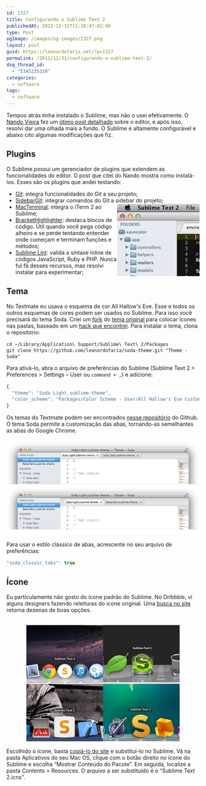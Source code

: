 ```yaml
---
id: 1327
title: Configurando o Sublime Text 2
publishedAt: 2012-12-31T11:30:47-02:00
type: Post
ogImage: /images/og-images/1327.png
layout: post
guid: https://leonardofaria.net/?p=1327
permalink: /2012/12/31/configurando-o-sublime-text-2/
dsq_thread_id:
  - "5345235310"
categories:
  - software
tags:
  - software
---
```

Tempos atrás tinha instalado o Sublime, mas não o usei efetivamente. O [Nando Vieira](http://simplesideias.com.br/) fez um [ótimo post detalhado](http://simplesideias.com.br/configurando-o-sublime-text-2) sobre o editor, e após isso, resolvi dar uma olhada mais a fundo. O Sublime é altamente configurável e abaixo cito algumas modificações que fiz.

## Plugins

O Sublime possui um gerenciador de plugins que extendem as funcionalidades do editor. O post que citei do Nando mostra como instalá-los. Esses são os plugins que andei testando:

  * [Git](https://github.com/kemayo/sublime-text-2-git/): integra funcionalidades do Git a seu projeto;
  * [SidebarGit](https://github.com/SublimeText/SideBarGit): integrar comandos do Git a sidebar do projeto;<img src="/wp-content/uploads/2012/12/tree.jpg" class="foto right" align="right" />
  * [MacTerminal](https://github.com/afterdesign/MacTerminal): integra o iTerm 2 ao Sublime;
  * [BracketHighlighter](https://github.com/facelessuser/BracketHighlighter/): destaca blocos de código. Útil quando você pega código alheiro e se perde tentando entender onde começam e terminam funções e métodos;
  * [Sublime Lint](https://github.com/lunixbochs/sublimelint): valida a sintaxe inline de códigos JavaScript, Ruby e PHP. Nunca fui fã desses recursos, mas resolvi instalar para experimentar;

## Tema

No Textmate eu usava o esquema de cor All Hallow's Eve. Esse e todos os outros esquemas de cores podem ser usados no Sublime. Para isso você precisará do tema Soda. Criei um [fork](https://github.com/leonardofaria/soda-theme) do [tema original](http://buymeasoda.github.com/soda-theme/) para colocar ícones nas pastas, baseado em um [hack que encontrei](http://sublimetext.userecho.com/topic/19274-theming-of-the-sidebar/). Para instalar o tema, clona o repositório:

```shell
cd ~/Library/Application\ Support/Sublime\ Text\ 2/Packages
git clone https://github.com/leonardofaria/soda-theme.git "Theme - Soda"
```

Para ativá-lo, abra o arquivo de preferências do Sublime (Sublime Text 2 > Preferences > Settings – User ou `command + ,`) e adicione:

```js
{
  "theme": "Soda Light.sublime-theme",
  "color_scheme": "Packages/Color Scheme - User/All Hallow's Eve Custom.tmTheme"
}
```

Os temas do Textmate podem ser encontrados [nesse repositório](https://github.com/jwhitmire/tm-themes) do Github. O tema Soda permite a customização das abas, tornando-as semelhantes as abas do Google Chrome.

<center>
  <img src="/wp-content/uploads/2012/12/multiple-tab-styles.png" />
</center>

Para usar o estilo clássico de abas, acrescente no seu arquivo de preferências:

```js
"soda_classic_tabs": true
```

## Ícone

Eu particulamente não gosto do ícone padrão do Sublime. No Dribbble, vi alguns designers fazendo releituras do icone original. Uma [busca no site](http://dribbble.com/search?q=sublime) retorna dezenas de boas opções.

<center>
  <br /> <a href="http://dribbble.com/shots/872166-Sublime-Text-2-Replacement-Icon"><img src="/wp-content/uploads/2012/12/icon1.png" /></a><a href="http://dribbble.com/shots/382465-Sublime-Text-2-update-Replacement-Icon"><img src="/wp-content/uploads/2012/12/icon2.png" /></a><a href="http://dribbble.com/shots/468176-Sublime-Text-2-icon-you-can-actually-see-when-switching-apps"><img src="/wp-content/uploads/2012/12/icon3.png" /></a><a href="http://dribbble.com/shots/382409-Sublime-Text-2-Icon"><img src="/wp-content/uploads/2012/12/icon4.png" /></a><br />
</center>


Escolhido o ícone, basta [copiá-lo do site](http://dribbble.com/shots/468176-Sublime-Text-2-icon-you-can-actually-see-when-switching-apps) e substituí-lo no Sublime. Vá na pasta Aplicativos do seu Mac OS, clique com o botão direito no ícone do Sublime e escolha &#8220;Mostrar Conteúdo do Pacote&#8221;. Em seguida, localize a pasta Contents > Resources. O arquivo a ser substituído é o &#8220;Sublime Text 2.icns&#8221;.
